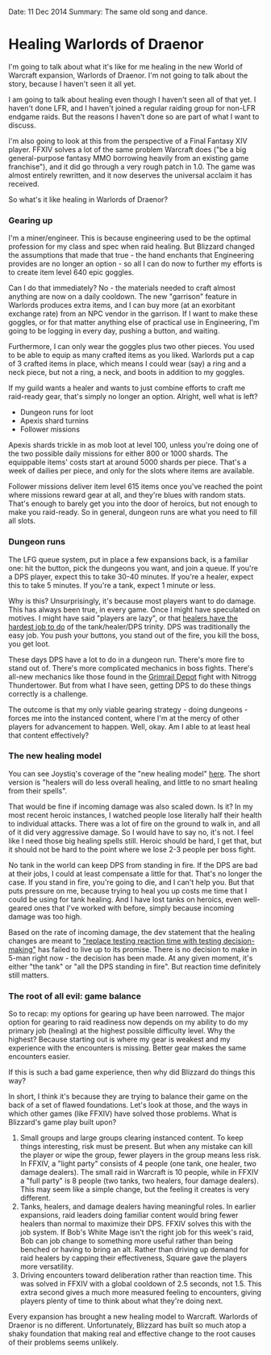 Date: 11 Dec 2014
Summary: The same old song and dance.

# Healing Warlords of Draenor

I'm going to talk about what it's like for me healing in the new World of Warcraft expansion, Warlords of Draenor. I'm not going to talk about the story, because I haven't seen it all yet.

I am going to talk about healing even though I haven't seen all of that yet. I haven't done LFR, and I haven't joined a regular raiding group for non-LFR endgame raids. But the reasons I haven't done so are part of what I want to discuss.

I'm also going to look at this from the perspective of a Final Fantasy XIV player. FFXIV solves a lot of the same problem Warcraft does ("be a big general-purpose fantasy MMO borrowing heavily from an existing game franchise"), and it did go through a very rough patch in 1.0. The game was almost entirely rewritten, and it now deserves the universal acclaim it has received.

So what's it like healing in Warlords of Draenor?

### Gearing up

I'm a miner/engineer. This is because engineering used to be the optimal profession for my class and spec when raid healing. But Blizzard changed the assumptions that made that true - the hand enchants that Engineering provides are no longer an option - so all I can do now to further my efforts is to create item level 640 epic goggles.

Can I do that immediately? No - the materials needed to craft almost anything are now on a daily cooldown. The new "garrison" feature in Warlords produces extra items, and I can buy more (at an exorbitant exchange rate) from an NPC vendor in the garrison. If I want to make these goggles, or for that matter anything else of practical use in Engineering, I'm going to be logging in every day, pushing a button, and waiting.

Furthermore, I can only wear the goggles plus two other pieces. You used to be able to equip as many crafted items as you liked. Warlords put a cap of 3 crafted items in place, which means I could wear (say) a ring and a neck piece, but not a ring, a neck, and boots in addition to my goggles.

If my guild wants a healer and wants to just combine efforts to craft me raid-ready gear, that's simply no longer an option. Alright, well what is left?

* Dungeon runs for loot
* Apexis shard turnins
* Follower missions

Apexis shards trickle in as mob loot at level 100, unless you're doing one of the two possible daily missions for either 800 or 1000 shards. The equippable items' costs start at around 5000 shards per piece. That's a week of dailies per piece, and only for the slots where items are available.

Follower missions deliver item level 615 items once you've reached the point where missions reward gear at all, and they're blues with random stats. That's enough to barely get you into the door of heroics, but not enough to make you raid-ready. So in general, dungeon runs are what you need to fill all slots.

### Dungeon runs

The LFG queue system, put in place a few expansions back, is a familiar one: hit the button, pick the dungeons you want, and join a queue. If you're a DPS player, expect this to take 30-40  minutes. If you're a healer, expect this to take 5 minutes. If you're a tank, expect 1 minute or less.

Why is this? Unsurprisingly, it's because most players want to do damage. This has always been true, in every game. Once I might have speculated on motives. I might have said "players are lazy", or that [healers have the hardest job to do](/games/healing-is-the-hardest-role) of the tank/healer/DPS trinity. DPS was traditionally the easy job. You push your buttons, you stand out of the fire, you kill the boss, you get loot.

These days DPS have a lot to do in a dungeon run. There's more fire to stand out of. There's more complicated mechanics in boss fights. There's all-new mechanics like those found in the [Grimrail Depot](http://www.wowhead.com/guide=2666/grimrail-depot-dungeon-strategy-guide) fight with Nitrogg Thundertower. But from what I have seen, getting DPS to do these things correctly is a challenge.

The outcome is that my only viable gearing strategy - doing dungeons - forces me into the instanced content, where I'm at the mercy of other players for advancement to happen. Well, okay. Am I able to at least heal that content effectively?

### The new healing model

You can see Joystiq's coverage of the "new healing model" [here](http://wow.joystiq.com/2014/03/07/watcher-on-health-and-healing-changes-in-warlords-of-draenor/). The short version is "healers will do less overall healing, and little to no smart healing from their spells".

That would be fine if incoming damage was also scaled down. Is it? In my most recent heroic instances, I watched people lose literally half their health to individual attacks. There was a lot of fire on the ground to walk in, and all of it did very aggressive damage. So I would have to say no, it's not. I feel like I need those big healing spells still. Heroic should be hard, I get that, but it should not be hard to the point where we lose 2-3 people per boss fight.

No tank in the world can keep DPS from standing in fire. If the DPS are bad at their jobs, I could at least compensate a little for that. That's no longer the case. If you stand in fire, you're going to die, and I can't help you. But that puts pressure on me, because trying to heal you up costs me time that I could be using for tank healing. And I have lost tanks on heroics, even well-geared ones that I've worked with before, simply because incoming damage was too high.

Based on the rate of incoming damage, the dev statement that the healing changes are meant to ["replace testing reaction time with testing decision-making"](https://twitter.com/WatcherDev/status/441963850942783488) has failed to live up to its promise. There is no decision to make in 5-man right now - the decision has been made. At any given moment, it's either "the tank" or "all the DPS standing in fire". But reaction time definitely still matters.

### The root of all evil: game balance

So to recap: my options for gearing up have been narrowed. The major option for gearing to raid readiness now depends on my ability to do my primary job (healing) at the highest possible difficulty level. Why the highest? Because starting out is where my gear is weakest and my experience with the encounters is missing. Better gear makes the same encounters easier.

If this is such a bad game experience, then why did Blizzard do things this way?

In short, I think it's because they are trying to balance their game on the back of a set of flawed foundations. Let's look at those, and the ways in which other games (like FFXIV) have solved those problems. What is Blizzard's game play built upon?

1. Small groups and large groups clearing instanced content. To keep things interesting, risk must be present. But when any mistake can kill the player or wipe the group, fewer players in the group means less risk. In FFXIV, a "light party" consists of 4 people (one tank, one healer, two damage dealers). The small raid in Warcraft is 10 people, while in FFXIV a "full party" is 8 people (two tanks, two healers, four damage dealers). This may seem like a simple change, but the feeling it creates is very different.
2. Tanks, healers, and damage dealers having meaningful roles. In earlier expansions, raid leaders doing familiar content would bring fewer healers than normal to maximize their DPS. FFXIV solves this with the job system. If Bob's White Mage isn't the right job for this week's raid, Bob can job change to something more useful rather than being benched or having to bring an alt. Rather than driving up demand for raid healers by capping their effectiveness, Square gave the players more versatility.
3. Driving encounters toward deliberation rather than reaction time. This was solved in FFXIV with a global cooldown of 2.5 seconds, not 1.5. This extra second gives a much more measured feeling to encounters, giving players plenty of time to think about what they're doing next.

Every expansion has brought a new healing model to Warcraft. Warlords of Draenor is no different. Unfortunately, Blizzard has built so much atop a shaky foundation that making real and effective change to the root causes of their problems seems unlikely.